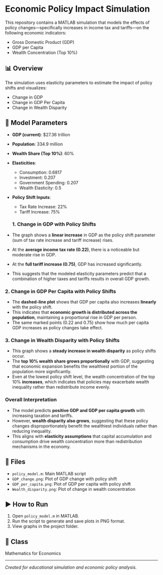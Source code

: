 # Economic Policy Impact Simulation

This repository contains a MATLAB simulation that models the effects of policy changes—specifically increases in income tax and tariffs—on the following economic indicators:

- Gross Domestic Product (GDP)
- GDP per Capita
- Wealth Concentration (Top 10%)

## 📊 Overview

The simulation uses elasticity parameters to estimate the impact of policy shifts and visualizes:

- Change in GDP
- Change in GDP Per Capita
- Change in Wealth Disparity

## 🧠 Model Parameters

- **GDP (current)**: \$27.36 trillion  
- **Population**: 334.9 million  
- **Wealth Share (Top 10%)**: 60%  
- **Elasticities**:
  - Consumption: 0.6817
  - Investment: 0.207
  - Government Spending: 0.207
  - Wealth Elasticity: 0.5

- **Policy Shift Inputs**:
  - Tax Rate Increase: 22%
  - Tariff Increase: 75%
 
  ### **1. Change in GDP with Policy Shifts**  
- The graph shows a **linear increase** in GDP as the policy shift parameter (sum of tax rate increase and tariff increase) rises.  
- At the **average income tax rate (0.22)**, there is a noticeable but moderate rise in GDP.  
- At the **full tariff increase (0.75)**, GDP has increased significantly.  
- This suggests that the modeled elasticity parameters predict that a combination of higher taxes and tariffs results in overall GDP growth.  

### **2. Change in GDP Per Capita with Policy Shifts**  
- The **dashed-line plot** shows that GDP per capita also increases **linearly** with the policy shift.  
- This indicates that **economic growth is distributed across the population**, maintaining a proportional rise in GDP per person.  
- The same marked points (0.22 and 0.75) show how much per capita GDP increases as policy changes take effect.  

### **3. Change in Wealth Disparity with Policy Shifts**  
- This graph shows a **steady increase in wealth disparity** as policy shifts occur.  
- The **top 10% wealth share grows proportionally** with GDP, suggesting that economic expansion benefits the wealthiest portion of the population more significantly.  
- Even at the lowest policy shift level, the wealth concentration of the top 10% **increases**, which indicates that policies may exacerbate wealth inequality rather than redistribute income evenly.  

### **Overall Interpretation**  
- The model predicts **positive GDP and GDP per capita growth** with increasing taxation and tariffs.  
- However, **wealth disparity also grows**, suggesting that these policy changes disproportionately benefit the wealthiest individuals rather than reducing inequality.  
- This aligns with **elasticity assumptions** that capital accumulation and consumption drive wealth concentration more than redistribution mechanisms in the economy.  

## 📁 Files

- `policy_model.m`: Main MATLAB script
- `GDP_change.png`: Plot of GDP change with policy shift
- `GDP_per_capita.png`: Plot of GDP per capita with policy shift
- `Wealth_disparity.png`: Plot of change in wealth concentration

## ▶️ How to Run

1. Open `policy_model.m` in MATLAB.
2. Run the script to generate and save plots in PNG format.
3. View graphs in the project folder.

## 📌 Class

Mathematics for Economics

---

*Created for educational simulation and economic policy analysis.*
